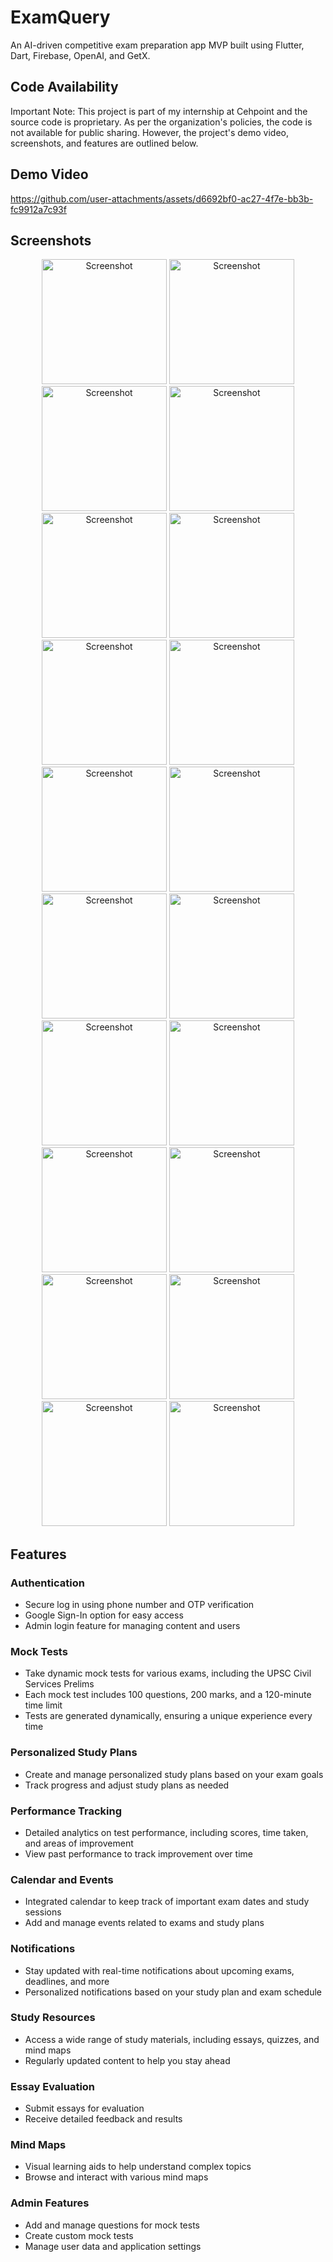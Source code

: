 # ExamQuery

An AI-driven competitive exam preparation app MVP built using Flutter, Dart, Firebase, OpenAI, and GetX.

## Code Availability

Important Note: This project is part of my internship at Cehpoint and the source code is proprietary. As per the organization's policies, the code is not available for public sharing. However, the project's demo video, screenshots, and features are outlined below.

## Demo Video

https://github.com/user-attachments/assets/d6692bf0-ac27-4f7e-bb3b-fc9912a7c93f

## Screenshots

<div> 
<div align="center">
    <img src="media/flutter_01.png" width="200" alt="Screenshot"/>
    <img src="media/flutter_03.png" width="200" alt="Screenshot"/>
    <img src="media/flutter_04.png" width="200" alt="Screenshot"/>
    <img src="media/flutter_05.png" width="200" alt="Screenshot"/>

</div>
<div align="center">
    <img src="media/flutter_06.png" width="200" alt="Screenshot"/>
    <img src="media/flutter_07.png" width="200" alt="Screenshot"/>
    <img src="media/flutter_08.png" width="200" alt="Screenshot"/>
    <img src="media/flutter_09.png" width="200" alt="Screenshot"/>

</div>
<div align="center">
    <img src="media/flutter_11.png" width="200" alt="Screenshot"/>
    <img src="media/flutter_12.png" width="200" alt="Screenshot"/>
    <img src="media/flutter_13.png" width="200" alt="Screenshot"/>
    <img src="media/flutter_14.png" width="200" alt="Screenshot"/>

<div align="center">
    <img src="media/flutter_15.png" width="200" alt="Screenshot"/>
    <img src="media/flutter_16.png" width="200" alt="Screenshot"/>
    <img src="media/flutter_17.png" width="200" alt="Screenshot"/>
    <img src="media/flutter_18.png" width="200" alt="Screenshot"/>
</div>

<div align="center">
    <img src="media/flutter_20.png" width="200" alt="Screenshot"/>
    <img src="media/flutter_21.png" width="200" alt="Screenshot"/>
    <img src="media/flutter_22.png" width="200" alt="Screenshot"/>
    <img src="media/flutter_23.png" width="200" alt="Screenshot"/>
</div>
</div>

## Features

### Authentication

- Secure log in using phone number and OTP verification
- Google Sign-In option for easy access
- Admin login feature for managing content and users

### Mock Tests

- Take dynamic mock tests for various exams, including the UPSC Civil Services Prelims
- Each mock test includes 100 questions, 200 marks, and a 120-minute time limit
- Tests are generated dynamically, ensuring a unique experience every time

### Personalized Study Plans

- Create and manage personalized study plans based on your exam goals
- Track progress and adjust study plans as needed

### Performance Tracking

- Detailed analytics on test performance, including scores, time taken, and areas of improvement
- View past performance to track improvement over time

### Calendar and Events

- Integrated calendar to keep track of important exam dates and study sessions
- Add and manage events related to exams and study plans

### Notifications

- Stay updated with real-time notifications about upcoming exams, deadlines, and more
- Personalized notifications based on your study plan and exam schedule

### Study Resources

- Access a wide range of study materials, including essays, quizzes, and mind maps
- Regularly updated content to help you stay ahead

### Essay Evaluation

- Submit essays for evaluation
- Receive detailed feedback and results

### Mind Maps

- Visual learning aids to help understand complex topics
- Browse and interact with various mind maps

### Admin Features

- Add and manage questions for mock tests
- Create custom mock tests
- Manage user data and application settings
